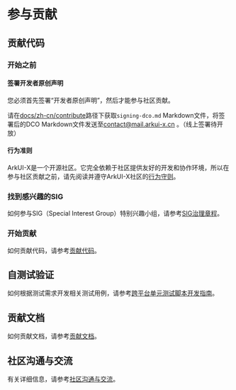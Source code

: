 # 参与贡献

## 贡献代码

### 开始之前

#### 签署开发者原创声明

您必须首先签署“开发者原创声明”，然后才能参与社区贡献。

请在[docs/zh-cn/contribute](signing-dco.md)路径下获取`signing-dco.md` Markdown文件，将签署后的DCO Markdown文件发送至[contact@mail.arkui-x.cn](mailto:contact@mail.arkui-x.cn) 。（线上签署待开放）

#### 行为准则

ArkUI-X是一个开源社区。它完全依赖于社区提供友好的开发和协作环境，所以在参与社区贡献之前，请先阅读并遵守ArkUI-X社区的[行为守则](code-of-conduct.md)。

### 找到感兴趣的SIG
如何参与SIG（Special Interest Group）特别兴趣小组，请参考[SIG治理章程](https://gitee.com/openharmony/community/tree/master/sig)。

### 开始贡献

如何贡献代码，请参考[贡献代码](code-contribution.md)。

## 自测试验证

如何根据测试需求开发相关测试用例，请参考[跨平台单元测试脚本开发指南](../application-dev/test/arkxtest.md)。

## 贡献文档

如何贡献文档，请参考[贡献文档](documentation-contribution.md)。

## 社区沟通与交流

有关详细信息，请参考[社区沟通与交流](communication-in-community.md)。

<!--no_check-->